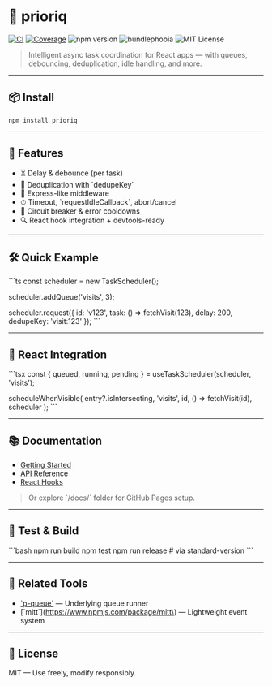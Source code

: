 # 🧠 prioriq

[![CI](https://github.com/yourusername/prioriq/actions/workflows/ci.yml/badge.svg)](https://github.com/yourusername/prioriq/actions)
[![Coverage](https://codecov.io/gh/yourusername/prioriq/branch/main/graph/badge.svg)](https://codecov.io/gh/yourusername/prioriq)
![npm version](https://img.shields.io/npm/v/prioriq)
![bundlephobia](https://badgen.net/bundlephobia/minzip/prioriq)
![MIT License](https://img.shields.io/npm/l/prioriq)

> Intelligent async task coordination for React apps — with queues, debouncing, deduplication, idle handling, and more.

---

## 📦 Install

```bash
npm install prioriq
```

---

## 🚀 Features

- ⏳ Delay & debounce (per task)
- 🧠 Deduplication with \`dedupeKey\`
- 🧩 Express-like middleware
- ⏱ Timeout, \`requestIdleCallback\`, abort/cancel
- 🔄 Circuit breaker & error cooldowns
- 🔍 React hook integration + devtools-ready

---

## 🛠 Quick Example

\`\`\`ts
const scheduler = new TaskScheduler();

scheduler.addQueue('visits', 3);

scheduler.request({
  id: 'v123',
  task: () => fetchVisit(123),
  delay: 200,
  dedupeKey: 'visit:123'
});
\`\`\`

---

## 🧩 React Integration

\`\`\`tsx
const { queued, running, pending } = useTaskScheduler(scheduler, 'visits');

scheduleWhenVisible(
  entry?.isIntersecting,
  'visits',
  id,
  () => fetchVisit(id),
  scheduler
);
\`\`\`

---

## 📚 Documentation

- [Getting Started](https://yourusername.github.io/prioriq/getting-started)
- [API Reference](https://yourusername.github.io/prioriq/api-reference)
- [React Hooks](https://yourusername.github.io/prioriq/examples/react-hook-demo)

> Or explore \`/docs/\` folder for GitHub Pages setup.

---

## 🧪 Test & Build

\`\`\`bash
npm run build
npm test
npm run release   # via standard-version
\`\`\`

---

## 🔗 Related Tools

- [\`p-queue\`](https://www.npmjs.com/package/p-queue) — Underlying queue runner
- [\`mitt\`](https://www.npmjs.com/package/mitt\) — Lightweight event system

---

## 📜 License

MIT — Use freely, modify responsibly.
